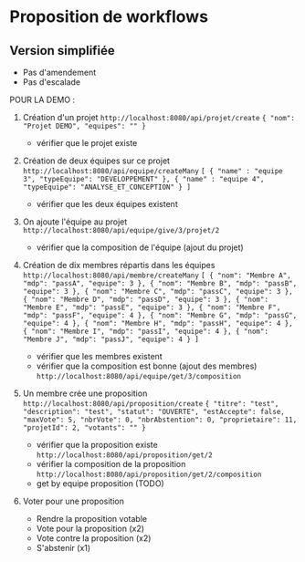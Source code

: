 # Proposition de workflows

## Version simplifiée
- Pas d'amendement
- Pas d'escalade

POUR LA DEMO : 
1. Création d'un projet
   `http://localhost:8080/api/projet/create`
   `{
   "nom": "Projet DEMO",
   "equipes": ""
   }`
   * vérifier que le projet existe
2. Création de deux équipes sur ce projet
   `http://localhost:8080/api/equipe/createMany`
   `[
   {
   "name" : "equipe 3",
   "typeEquipe": "DEVELOPPEMENT"
   },
   {
   "name" : "equipe 4",
   "typeEquipe": "ANALYSE_ET_CONCEPTION"
   }
   ]`
   * vérifier que les deux équipes existent
3. On ajoute l'équipe au projet
   `http://localhost:8080/api/equipe/give/3/projet/2`
   * vérifier que la composition de l'équipe (ajout du projet)
4. Création de dix membres répartis dans les équipes
   `http://localhost:8080/api/membre/createMany`
   `[
   {
   "nom": "Membre A",
   "mdp": "passA",
   "equipe": 3
   },
   {
   "nom": "Membre B",
   "mdp": "passB",
   "equipe": 3
   },
   {
   "nom": "Membre C",
   "mdp": "passC",
   "equipe": 3
   },
   {
   "nom": "Membre D",
   "mdp": "passD",
   "equipe": 3
   },
   {
   "nom": "Membre E",
   "mdp": "passE",
   "equipe": 3
   },
   {
   "nom": "Membre F",
   "mdp": "passF",
   "equipe": 4
   },
   {
   "nom": "Membre G",
   "mdp": "passG",
   "equipe": 4
   },
   {
   "nom": "Membre H",
   "mdp": "passH",
   "equipe": 4
   },
   {
   "nom": "Membre I",
   "mdp": "passI",
   "equipe": 4
   },
   {
   "nom": "Membre J",
   "mdp": "passJ",
   "equipe": 4
   }
   ]
   `
   * vérifier que les membres existent
   * vérifier que la composition est bonne (ajout des membres)
   `http://localhost:8080/api/equipe/get/3/composition`
5. Un membre crée une proposition
   `http://localhost:8080/api/proposition/create`
   `{
   "titre": "test",
   "description": "test",
   "statut": "OUVERTE",
   "estAccepte": false,
   "maxVote": 5,
   "nbrVote": 0,
   "nbrAbstention": 0,
   "proprietaire": 11,
   "projetId": 2,
   "votants": ""
   }`
   * vérifier que la proposition existe
   `http://localhost:8080/api/proposition/get/2`
   * vérifier la composition de la proposition
   `http://localhost:8080/api/proposition/get/2/composition`
   * get by equipe proposition (TODO)

6. Voter pour une proposition
   * Rendre la proposition votable
   * Vote pour la proposition (x2)
   * Vote contre la proposition (x2)
   * S'abstenir (x1)


[//]: # (// OLD)

[//]: # (1. Avoir des utilisateurs)

[//]: # (   - **Existe en DB**)

[//]: # (2. Avoir une communauté &#40;l'ensemble des projets forment une communauté&#41;)

[//]: # (   * communauté = type d'équipe)

[//]: # (   * tous les utilisateurs existants sont dans la commununauté &#40;OK&#41;)

[//]: # (   - **Existe en DB**)

[//]: # (3. Créer une équipe &#40;par exemple équipe de développement&#41;)

[//]: # (   * ajouter des membres à l'équipe &#40;au moins 3 pour faire un vote&#41;)

[//]: # (   - **Existe en DB**)

[//]: # (4. Créer un projet )

[//]: # (   * ajouter le projet à la communauté)

[//]: # (   * ajouter une équipe au projet &#40;cf. 3.&#41;)

[//]: # (   - **Existe en DB**)

[//]: # (5. Créer une proposition)

[//]: # (   * supprimer la proposition &#40;exigence&#41;)

[//]: # (   * re-créer la proposition)

[//]: # (   - **Existe en DB**)

[//]: # (   - Problématique c'est quoi ? Une description des propositions ? Si oui est-ce que je peux le renommer en description ?)

[//]: # (   - Propriétaire c'est quoi ? C'est la liste des personnes concernées par la proposition ? C'est les personnes qui ont déposés la proposition ? Une proposition a UN SEUL propriétaire dans le cahier des charges, est-ce qu'il faudrait pas changer ça?)

[//]: # (6. Voter la proposition)

[//]: # (   - Les problèmes commencent ici : )

[//]: # (     - est-ce qu'on ajoute une liste de vote à chaque proposition &#40;un vote = un user&#41; et on calcule le statut de la proposition en fonction du nombre de votes ? Ensuite on complexifie en ajoutant une date limite, un nombre minimum de votant etc...)
